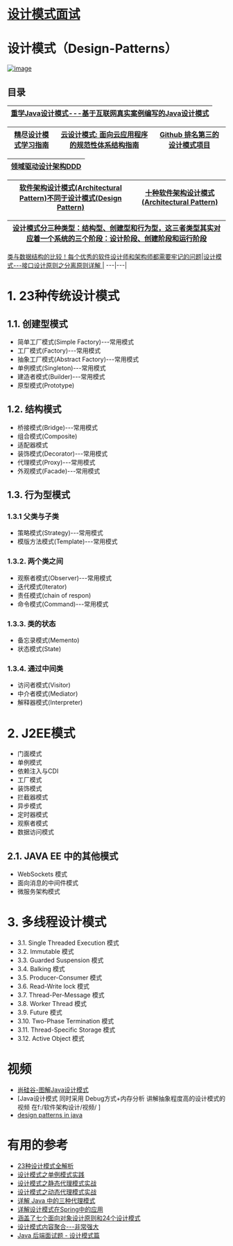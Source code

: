 # [设计模式面试](https://github.com/stevenli91748/Design-Patterns/blob/master/Interview/README.md)


# 设计模式（Design-Patterns）

<a href="https://ibb.co/4THfVSp"><img src="https://i.ibb.co/R0qSD6c/image.jpg" alt="image" border="0"></a>

目录
----

[重学Java设计模式---基于互联网真实案例编写的Java设计模式](https://bugstack.cn/itstack/itstack-demo-design.html '以解决方案为核心，从实际开发业务中抽离出交易、营销、规则引擎、中间件、框架源码等22个真实场景，对设计模式进行全面、彻底的分析。帮助读者灵活地使用各种设计模式')|
---|

[精尽设计模式学习指南](http://svip.iocoder.cn/Design-Pattern/tutorials/)|[云设计模式: 面向云应用程序的规范性体系结构指南](https://blog.csdn.net/DERRANTCM/article/details/104219350)|[Github 排名第三的设计模式项目](https://github.com/iluwatar/java-design-patterns)|
---|---|---|

[领域驱动设计架构DDD](https://github.com/stevenli91748/Design-Patterns/blob/master/%E9%A2%86%E5%9F%9F%E9%A9%B1%E5%8A%A8%E8%AE%BE%E8%AE%A1%E6%9E%B6%E6%9E%84DDD/README.md)|
---|


[软件架构设计模式(Architectural Pattern)不同于设计模式(Design Pattern)](https://github.com/stevenli91748/Software-Architecture-Design/blob/master/%E8%BD%AF%E4%BB%B6%E6%9E%B6%E6%9E%84%E8%AE%BE%E8%AE%A1%E6%A8%A1%E5%BC%8F/README.md)|[十种软件架构设计模式(Architectural Pattern)](https://www.cnblogs.com/IcanFixIt/p/7518146.html)|
---|---|


[设计模式分三种类型：结构型、创建型和行为型，这三者类型其实对应着一个系统的三个阶段：设计阶段、创建阶段和运行阶段](https://www.jdon.com/46774)|
---|

[类与数据结构的比较！每个优秀的软件设计师和架构师都需要牢记的问题](https://www.jdon.com/52533)|[设计模式---接口设计原则之分离原则详解
](https://www.jianshu.com/p/fe1e778b4f52)|
---|---|


# 1.  23种传统设计模式



## 1.1.  创建型模式
 * 简单工厂模式(Simple Factory)---常用模式
 * 工厂模式(Factory)---常用模式
 * 抽象工厂模式(Abstract Factory)---常用模式
 * 单例模式(Singleton)---常用模式
 * 建造者模式(Builder)---常用模式
 * 原型模式(Prototype)

## 1.2.  结构模式    
 * 桥接模式(Bridge)---常用模式
 * 组合模式(Composite)
 * 适配器模式
 * 装饰模式(Decorator)---常用模式
 * 代理模式(Proxy)---常用模式
 * 外观模式(Facade)---常用模式
      
## 1.3.  行为型模式

### 1.3.1  父类与子类

 * 策略模式(Strategy)---常用模式
 * 模版方法模式(Template)---常用模式
      
### 1.3.2.   两个类之间

 * 观察者模式(Observer)---常用模式
 * 迭代模式(lterator)
 * 责任模式(chain of respon)
 * 命令模式(Command)---常用模式
                
### 1.3.3.  类的状态

 * 备忘录模式(Memento)
 * 状态模式(State)
     
### 1.3.4.  通过中间类

 * 访问者模式(Visitor)
 * 中介者模式(Mediator)
 * 解释器模式(Interpreter)
    
# 2.  J2EE模式

 * 门面模式
 * 单例模式
 * 依赖注入与CDI
 * 工厂模式
 * 装饰模式
 * 拦截器模式
 * 异步模式
 * 定时器模式
 * 观察者模式
 * 数据访问模式
 
 ## 2.1.  JAVA EE 中的其他模式
  
  * WebSockets 模式
  * 面向消息的中间件模式
  * 微服务架构模式
 

# 3.  多线程设计模式

*  3.1.  Single Threaded Execution 模式
*  3.2.  Immutable 模式
*  3.3.  Guarded Suspension 模式
*  3.4.  Balking 模式
*  3.5.  Producer-Consumer 模式
*  3.6.  Read-Write lock 模式
*  3.7.  Thread-Per-Message 模式
*  3.8.  Worker Thread 模式
*  3.9.  Future 模式
*  3.10. Two-Phase Termination 模式
*  3.11. Thread-Specific Storage 模式
*  3.12. Active Object 模式

# 视频

* [尚硅谷-图解Java设计模式](https://www.bilibili.com/video/av58042929?from=search&seid=8766917260672308065)
* [Java设计模式 同时采用  Debug方式+内存分析 讲解抽象程度高的设计模式的视频  在f:/软件架构设计/视频/    ]
* [design patterns in java](https://www.youtube.com/watch?v=3_PUDwN01BQ&list=PLgzDdh90-m_S6ABC43AJ-q4t1LsYxdPAn)

# 有用的参考
* [23种设计模式全解析](https://blog.csdn.net/longyulu/article/details/9159589)
* [设计模式之单例模式实践](https://mp.weixin.qq.com/s/iOvBuv2yFb8Jyw_6WRWpsA)
* [设计模式之静态代理模式实战](https://mp.weixin.qq.com/s/bXeP_9MfztebxEJaH_pDww)
* [设计模式之动态代理模式实战](https://mp.weixin.qq.com/s/DURtDQVKgHXOprM5Lr1QXA)
* [详解 Java 中的三种代理模式](https://mp.weixin.qq.com/s/nBmbNP2mR7ei-lDsuOxjWg)
* [详解设计模式在Spring中的应用](https://blog.csdn.net/Y0Q2T57s/article/details/87899161)
* [涵盖了七个面向对象设计原则和24个设计模式](https://quanke.gitbooks.io/design-pattern-java/content/)
* [设计模式内容聚合---非常强大](https://mp.weixin.qq.com/s?__biz=MzI4Njc5NjM1NQ==&mid=2247488811&idx=4&sn=ec20f59a5b67a59d98d221bd20d78448&chksm=ebd62a07dca1a31188dafea0e6984b4883fa972a32ff31da2df6f52fcc73b56c6c9454751d73&scene=21)
* [Java 后端面试题 - 设计模式篇](https://hacpai.com/article/1583476977456)

